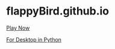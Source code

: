 # flappyBird.github.io
<a href="https://yeshuwahane.github.io/flappyBird.github.io/">Play Now<a>

<a href="https://github.com/yeshuwahane/Flappy_Bird">For Desktop in Python</a>
